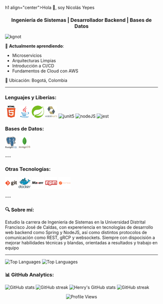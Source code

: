 h1 align="center">Hola 👋, soy Nicolás Yepes</h1>
<h3 align="center">Ingeniería de Sistemas | Desarrollador Backend | Bases de Datos </h3>

<p align="left"> <img src="https://komarev.com/ghpvc/?username=niyepes&label=Profile%20views&color=0e75b6&style=flat" alt="kgnot" /> </p>

🌱 **Actualmente aprendiendo**:
- Microservicios
- Arquitecturas Limpias
- Introducción a CI/CD
- Fundamentos de Cloud con AWS

🏡 Ubicación: Bogotá, Colombia  

---

<h3 align="left">Lenguajes y Liberías:</h3>
<p align="left">
  <img src="https://raw.githubusercontent.com/devicons/devicon/master/icons/html5/html5-original-wordmark.svg" alt="html5" width="40" height="40"/>
  <img src="https://raw.githubusercontent.com/devicons/devicon/master/icons/java/java-original.svg" alt="java" width="40" height="40"/>
  <img src="https://raw.githubusercontent.com/devicons/devicon/master/icons/spring/spring-original.svg" alt="spring-boot" width="40" height="40"/> 
  <img src="https://raw.githubusercontent.com/devicons/devicon/master/icons/hibernate/hibernate-original-wordmark.svg" alt="hibernate" width="40" height="40"/>
    <img src="https://raw.githubusercontent.com/devicons/devicon/master/icons/junit5/junit5-original-wordmark.svg" alt="junit5" width="40" height="40"/>
    <img src="https://raw.githubusercontent.com/devicons/devicon/master/icons/node/node-original-wordmark.svg" alt="nodeJS" width="40" height="40"/>
    <img src="https://raw.githubusercontent.com/devicons/devicon/master/icons/jest/jest-original-wordmark.svg" alt="jest" width="40" height="40"/>
</p>

<h3 align="left">Bases de Datos:</h3>
<p align="left">
  <img src="https://raw.githubusercontent.com/devicons/devicon/master/icons/postgresql/postgresql-original-wordmark.svg" alt="postgresql"  width="40" height="40"/>
  <img src="https://raw.githubusercontent.com/devicons/devicon/master/icons/mongodb/mongodb-original-wordmark.svg" alt="mongodb"  width="40" height="40"/>
    </p>
---

<h3 align="left">Otras Tecnologías:</h3>
<p align="left">
  <img src="https://raw.githubusercontent.com/devicons/devicon/master/icons/git/git-original-wordmark.svg" alt="git" width="40" height="40"/>
  <img src="https://raw.githubusercontent.com/devicons/devicon/master/icons/docker/docker-original-wordmark.svg" alt="docker" width="40"     height="40"/>
  <img src="https://raw.githubusercontent.com/devicons/devicon/master/icons/maven/maven-original-wordmark.svg" alt="maven" width="40" height="40"/>
  <img src="https://raw.githubusercontent.com/devicons/devicon/master/icons/npm/npm-original-wordmark.svg" alt="npm" width="40" height="40"/>
  <img src="https://raw.githubusercontent.com/devicons/devicon/master/icons/postman/postman-original-wordmark.svg" alt="postman"  width="40" height="40"/>
    
</p>
---
<h3 align="left">🔍 Sobre mí:</h3>

Estudio la carrera de Ingeniería de Sistemas en la Universidad Distrital Francisco José de Caldas, con expereriencia en tecnologías de desarrollo web backend como Spring y NodeJS, así como distintos protocolos de comunicación como REST, gRCP y websockets. Siempre con dispocisión a mejorar habilidades técnicas y blandas, orientadas a resultados y trabajo en equipo

---

<p align="left">
  <img src="https://github-readme-stats.vercel.app/api/top-langs/?username=niyepes&layout=compact&theme=radical" alt="Top Languages" width="48%" />
  <img src="https://github-readme-stats.vercel.app/api/top-langs/?username=niyepes&layout=compact&theme=radical" alt="Top Languages" width="48%" />
</p>

<h3 align="left">📊 GitHub Analytics:</h3>
<p align="left">
  <img src="https://github-readme-stats.vercel.app/api?username=niyepes&show_icons=true&theme=radical" alt="GitHub stats" width="48%" />
  <img src="https://github-readme-streak-stats.herokuapp.com/?user=niyepes&theme=radical" alt="GitHub streak" width="48%" />
  <img src="https://github-readme-stats.vercel.app/api?username=niyepes&show_icons=true&theme=radical" alt="Henry's GitHub stats" width="48%" />
  <img src="https://github-readme-streak-stats.herokuapp.com/?user=niyepes&theme=radical" alt="GitHub streak" width="48%" />
</p>

<div align="center">
  <img src="https://komarev.com/ghpvc/?username=niyepes&style=flat-square&color=blue" alt="Profile Views"/>
</div>
<div align="center">
